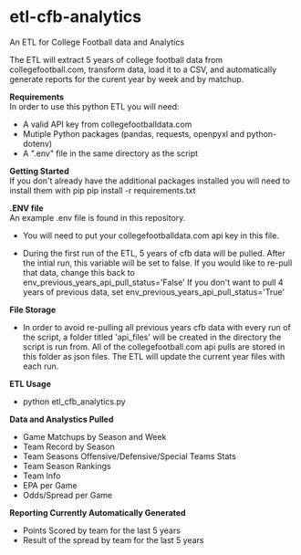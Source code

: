 # etl-cfb-analytics
An ETL for College Football data and Analytics

The ETL will extract 5 years of college football data from collegefootball.com, transform data, load it to a CSV, and automatically generate reports for the curent year by week and by matchup.  

**Requirements**
<br>In order to use this python ETL you will need:
- A valid API key from collegefootballdata.com 
- Mutiple Python packages (pandas, requests, openpyxl and python-dotenv)
- A ".env" file in the same directory as the script

**Getting Started**
<br>If you don't already have the additional packages installed you will need to install them with pip
pip install -r requirements.txt

**.ENV file**
<br>An example .env file is found in this repository.

- You will need to put your collegefootballdata.com api key in this file.

- During the first run of the ETL, 5 years of cfb data will be pulled. After the intial run, this variable will be set to false. 
If you would like to re-pull that data, change this back to env_previous_years_api_pull_status='False'
If you don't want to pull 4 years of previous data, set env_previous_years_api_pull_status='True'

**File Storage**
- In order to avoid re-pulling all previous years cfb data with every run of the script, a folder titled 'api_files' will be created in the directory the script is run from. All of the collegefootball.com api pulls are stored in this folder as json files. The ETL will update the current year files with each run. 

**ETL Usage**
- python etl_cfb_analytics.py

**Data and Analystics Pulled**
- Game Matchups by Season and Week
- Team Record by Season
- Team Seasons Offensive/Defensive/Special Teams Stats
- Team Season Rankings
- Team Info
- EPA per Game
- Odds/Spread per Game

**Reporting Currently Automatically Generated**
- Points Scored by team for the last 5 years
- Result of the spread by team for the last 5 years
